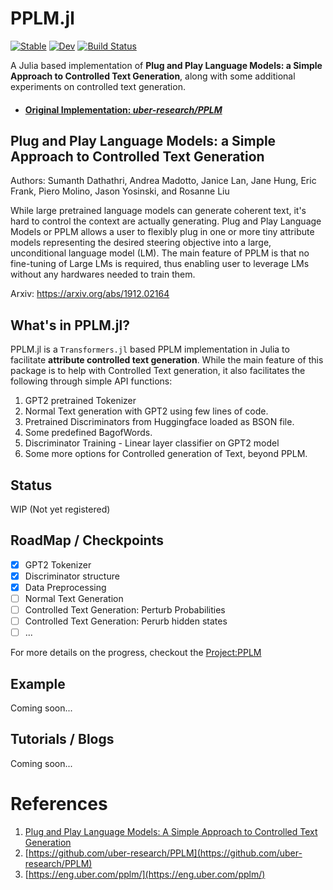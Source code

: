 # PPLM.jl

[![Stable](https://img.shields.io/badge/docs-stable-blue.svg)](https://adarshkumar712.github.io/PPLM.jl/stable)
[![Dev](https://img.shields.io/badge/docs-dev-blue.svg)](https://adarshkumar712.github.io/PPLM.jl/dev)
[![Build Status](https://github.com/adarshkumar712/PPLM.jl/workflows/CI/badge.svg)](https://github.com/adarshkumar712/PPLM.jl/actions)

A Julia based implementation of <b>Plug and Play Language Models: a Simple Approach to Controlled Text Generation</b>, along with some additional experiments on controlled text generation. 

- #### [Original Implementation: *uber-research/PPLM*](https://github.com/uber-research/PPLM)

## Plug and Play Language Models: a Simple Approach to Controlled Text Generation

Authors: Sumanth Dathathri, Andrea Madotto, Janice Lan, Jane Hung, Eric Frank, Piero Molino, Jason Yosinski, and Rosanne Liu 

While large pretrained language models can generate coherent text, it's hard to control the context are actually generating. 
Plug and Play Language Models or PPLM allows a user to flexibly plug in one or more tiny attribute models representing the desired steering objective into a large, unconditional language model (LM). The main feature of PPLM is that no fine-tuning of Large LMs is required, thus enabling user to leverage LMs without any hardwares needed to train them.

Arxiv: https://arxiv.org/abs/1912.02164

## What's in PPLM.jl?

PPLM.jl is a `Transformers.jl` based PPLM implementation in Julia to facilitate <b>attribute controlled text generation</b>. While the main feature of this package is to help with Controlled Text generation, it also facilitates the following through simple API functions: 

1) GPT2 pretrained Tokenizer
2) Normal Text generation with GPT2 using few lines of code.
3) Pretrained Discriminators from Huggingface loaded as BSON file. 
4) Some predefined BagofWords.
6) Discriminator Training -  Linear layer classifier on GPT2 model
7) Some more options for Controlled generation of Text, beyond PPLM.

## Status

WIP (Not yet registered)

## RoadMap / Checkpoints

- [x] GPT2 Tokenizer
- [x] Discriminator structure
- [x] Data Preprocessing
- [ ] Normal Text Generation
- [ ] Controlled Text Generation: Perturb Probabilities
- [ ] Controlled Text Generation: Perurb hidden states
- [ ] ...

For more details on the progress, checkout the [Project:PPLM](https://github.com/AdarshKumar712/PPLM.jl/projects/1)

## Example

Coming soon...

## Tutorials / Blogs

Coming soon...

# References 

1) [Plug and Play Language Models: A Simple Approach to Controlled Text Generation](https://arxiv.org/abs/1912.02164)
2) [https://github.com/uber-research/PPLM](https://github.com/uber-research/PPLM)
3) [https://eng.uber.com/pplm/](https://eng.uber.com/pplm/)
